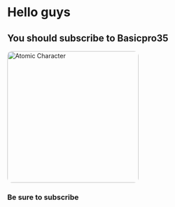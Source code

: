 <html>
<head>
<title>Promotion</title>
</head>
<body style="background:url"03.png">
<h1><fontface="Times New Roman"size="8">Hello guys</fontface></h1>
<h2><fontface="Times New Roman"size="5">You should subscribe to Basicpro35</fontface></h2>
<img src="Atomic.png" alt="Atomic Character" style="width:300px; border-radius:10px;">
<h3><fontface="Times New Roman"size="5">Be sure to subscribe</fontface></h3>
</body>
</html>
